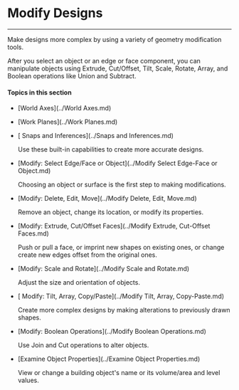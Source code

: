 # Modify Designs

----

Make designs more complex by using a variety of geometry modification tools.
 

After you select an object or an edge or face component, you can manipulate objects using Extrude, Cut/Offset, Tilt, Scale, Rotate, Array, and Boolean operations like Union and Subtract.

  

#### Topics in this section

* [World Axes](../World Axes.md)
* [Work Planes](../Work Planes.md)
* [ Snaps and Inferences](../Snaps and Inferences.md)
    
    Use these built-in capabilities to create more accurate designs.
* [Modify: Select Edge/Face or Object](../Modify Select Edge-Face or Object.md)
    
    Choosing an object or surface is the first step to making modifications.
* [Modify: Delete, Edit, Move](../Modify Delete, Edit, Move.md)
    
    Remove an object, change its location, or modify its properties.
* [Modify: Extrude, Cut/Offset Faces](../Modify Extrude, Cut-Offset Faces.md)
    
    Push or pull a face, or imprint new shapes on existing ones, or change create new edges offset from the original ones.
* [Modify: Scale and Rotate](../Modify Scale and Rotate.md)
    
    Adjust the size and orientation of objects.
* [ Modify: Tilt, Array, Copy/Paste](../Modify Tilt, Array, Copy-Paste.md)
    
    Create more complex designs by making alterations to previously drawn shapes.
* [Modify: Boolean Operations](../Modify Boolean Operations.md)
    
    Use Join and Cut operations to alter objects.
* [Examine Object Properties](../Examine Object Properties.md)
    
    View or change a building object's name or its volume/area and level values.


